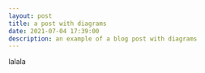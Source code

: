 ```yaml
---
layout: post
title: a post with diagrams
date: 2021-07-04 17:39:00
description: an example of a blog post with diagrams
---
```


lalala